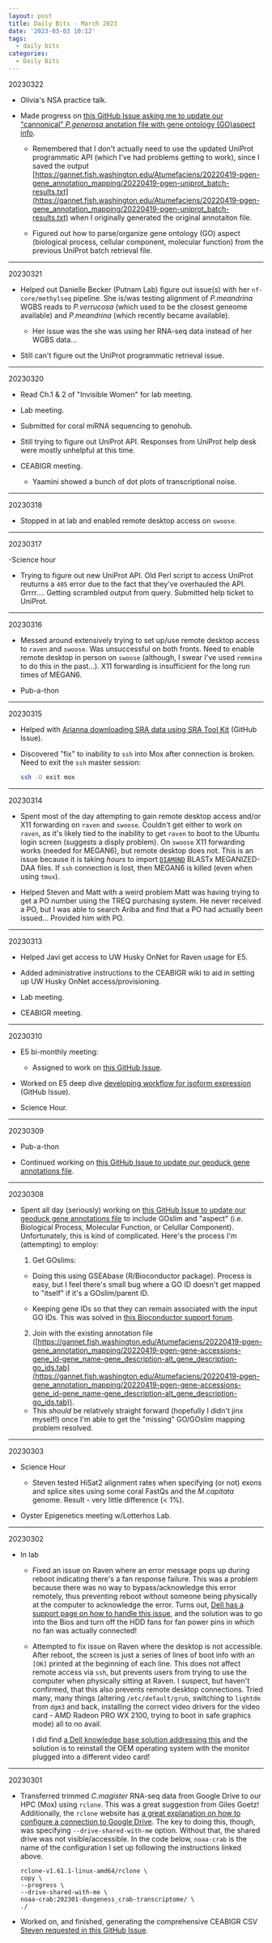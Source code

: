 ```yaml
---
layout: post
title: Daily Bits - March 2023
date: '2023-03-03 10:12'
tags: 
  - daily bits
categories: 
  - Daily Bits
---
```


20230322

- Olivia's NSA practice talk.

- Made progress on [this GitHub Issue asking me to update our "cannonical" _P.generosa_ anotation file with gene ontology (GO)aspect info](https://github.com/RobertsLab/resources/issues/1602).

  - Remembered that I don't actually need to use the updated UniProt programmatic API (which I've had problems getting to work), since I saved the output [https://gannet.fish.washington.edu/Atumefaciens/20220419-pgen-gene_annotation_mapping/20220419-pgen-uniprot_batch-results.txt](https://gannet.fish.washington.edu/Atumefaciens/20220419-pgen-gene_annotation_mapping/20220419-pgen-uniprot_batch-results.txt) when I originally generated the original annotaiton file.
  
  - Figured out how to parse/organize gene ontology (GO) aspect (biological process, cellular component, molecular function) from the previous UniProt batch retrieval file.

---

20230321

- Helped out Danielle Becker (Putnam Lab) figure out issue(s) with her `nf-core/methylseq` pipeline. She is/was testing alignment of _P.meandrina_ WGBS reads to _P.verrucosa_ (which used to be the closest geneome available) and _P.meandrina_ (which recently became available).

  - Her issue was the she was using her RNA-seq data instead of her WGBS data...

- Still can't figure out the UniProt programmatic retrieval issue.

---

20230320

- Read Ch.1 & 2 of "Invisible Women" for lab meeting.

- Lab meeting.

- Submitted for coral miRNA sequencing to genohub.

- Still trying to figure out UniProt API. Responses from UniProt help desk were mostly unhelpful at this time.

- CEABIGR meeting.

  - Yaamini showed a bunch of dot plots of transcriptional noise.

---

20230318

- Stopped in at lab and enabled remote desktop access on `swoose`.

---

20230317

-Science hour

- Trying to figure out new UniProt API. Old Perl script to access UniProt reuturns a `405` error due to the fact that they've overhauled the API. Grrrr.... Getting scrambled output from query. Submitted help ticket to UniProt.

---

20230316

- Messed around extensively trying to set up/use remote desktop access to `raven` and `swoose`. Was unsuccessful on both fronts. Need to enable remote desktop in person on `swoose` (although, I swear I've used `remmina` to do this in the past...). X11 forwarding is insufficient for the long run times of MEGAN6.

- Pub-a-thon

---

20230315

- Helped with [Arianna downloading SRA data using SRA Tool Kit](https://github.com/RobertsLab/resources/issues/1569#issuecomment-1468576816) (GitHub Issue).

- Discovered "fix" to inability to `ssh` into Mox after connection is broken. Need to exit the `ssh` master session:

    ```bash
    ssh -O exit mox
    ```

---

20230314

- Spent most of the day attempting to gain remote desktop access and/or X11 forwarding on `raven` and `swoose`. Couldn't get either to work on `raven`, as it's likely tied to the inability to get `raven` to boot to the Ubuntu login screen (suggests a disply problem). On `swoose` X11 forwarding works (needed for MEGAN6), but remote desktop does not. This is an issue because it is taking _hours_ to import [`DIAMOND`](https://github.com/bbuchfink/diamond) BLASTx MEGANIZED-DAA files. If `ssh` connection is lost, then MEGAN6 is killed (even when using `tmux`).

- Helped Steven and Matt with a weird problem Matt was having trying to get a PO number using the TREQ purchasing system. He never received a PO, but I was able to search Ariba and find that a PO had actually been issued... Provided him with PO.

---

20230313

- Helped Javi get access to UW Husky OnNet for Raven usage for E5.

- Added administrative instructions to the CEABIGR wiki to aid in setting up UW Husky OnNet access/provisioning.

- Lab meeting.

- CEABIGR meeting.

---

20230310

- E5 bi-monthly meeting:

  - Assigned to work on [this GitHub Issue](https://github.com/urol-e5/deep-dive/issues/1).

- Worked on E5 deep dive [developing workflow for isoform expression](https://github.com/urol-e5/deep-dive/issues/1) (GitHub Issue).

- Science Hour.

---

20230309

- Pub-a-thon

- Continued working on [this GitHub Issue to update our geoduck gene annotations file](https://github.com/RobertsLab/resources/issues/1602).

---

20230308

- Spent all day (seriously) working on [this GitHub Issue to update our geoduck gene annotations file](https://github.com/RobertsLab/resources/issues/1602) to include GOslim and "aspect" (i.e. Biological Process, Molecular Function, or Celullar Component). Unfortunately, this is kind of complicated. Here's the process I'm (attempting) to employ:

  1. Get GOslims:

    - Doing this using GSEAbase (R/Bioconductor package). Process is easy, but I feel there's small bug where a GO ID doesn't get mapped to "itself" if it's a GOslim/parent ID.

    - Keeping gene IDs so that they can remain associated with the input GO IDs. This was solved in [this Bioconductor support forum](https://support.bioconductor.org/p/128430/).

  2. Join with the existing annotation file ([https://gannet.fish.washington.edu/Atumefaciens/20220419-pgen-gene_annotation_mapping/20220419-pgen-gene-accessions-gene_id-gene_name-gene_description-alt_gene_description-go_ids.tab](https://gannet.fish.washington.edu/Atumefaciens/20220419-pgen-gene_annotation_mapping/20220419-pgen-gene-accessions-gene_id-gene_name-gene_description-alt_gene_description-go_ids.tab)).

    - This _should_ be relatively straight forward (hopefully I didn't jinx myself!) once I'm able to get the "missing" GO/GOslim mapping problem resolved.

---

20230303

- Science Hour

  - Steven tested HiSat2 alignment rates when specifying (or not) exons and splice sites using some coral FastQs and the _M.capitata_ genome. Result - very little difference (< 1%).

- Oyster Epigenetics meeting w/Lotterhos Lab.

---

20230302

- In lab

  - Fixed an issue on Raven where an error message pops up during reboot indicating there's a fan response failure. This was a problem because there was no way to bypass/acknowledge this error remotely, thus preventing reboot without someone being physically at the computer to acknowledge the error. Turns out, [Dell has a support page on how to handle this issue](https://www.dell.com/support/kbdoc/en-us/000128139/precision-7920-tower-epsa-fan-error-the-fan-failed-to-respond-correctly), and the solution was to go into the Bios and turn off the HDD fans for fan power pins in which no fan was actually connected!

  - Attempted to fix issue on Raven where the desktop is not accessible. After reboot, the screen is just a series of lines of boot info with an `[OK]` printed at the beginning of each line. This does not affect remote access via `ssh`, but prevents users from trying to use the computer when physically sitting at Raven. I suspect, but haven't confirmed, that this also prevents remote desktop connections. Tried many, many things (altering `/etc/default/grub`, switching to `lightdm` from `dgm3` and back, installing the correct video drivers for the video card - AMD Radeon PRO WX 2100, trying to boot in safe graphics mode) all to no avail.

    I did find [a Dell knowledge base solution addressing this](https://www.dell.com/support/kbdoc/en-us/000132211/ubuntu-18-04-fails-to-boot-and-hangs-on-a-black-screen) and the solution is to reinstall the OEM operating system with the monitor plugged into a different video card!

---

20230301

- Transferred trimmed _C.magister_ RNA-seq data from Google Drive to our HPC (Mox) using `rclone`. This was a great suggestion from Giles Goetz! Additionally, the `rclone` website has [a great explanation on how to configure a connection to Google Drive](https://rclone.org/drive/). The key to doing this, though, was specifying `--drive-shared-with-me` option. Without that, the shared drive was not visible/accessible. In the code below, `noaa-crab` is the name of the configuration I set up following the instructions linked above.

    ```shell
    rclone-v1.61.1-linux-amd64/rclone \
    copy \
    --progress \
    --drive-shared-with-me \
    noaa-crab:202301-dungeness_crab-transcriptome/ \
    ./
    ```

- Worked on, and finished, generating the comprehensive CEABIGR CSV [Steven requested in this GitHub Issue](https://github.com/RobertsLab/resources/issues/1566).